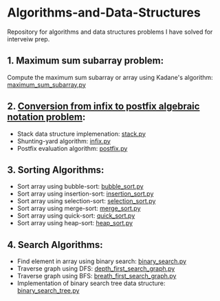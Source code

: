 # Algorithms-and-Data-Structures
Repository for algorithms and data structures problems I have solved for interveiw prep.

## 1. Maximum sum subarray problem:
   Compute the maximum sum subarray or array using Kadane's algorithm:
   [maximum_sum_subarray.py](/maximum_sum_subarray.py)
   

## 2. [Conversion from infix to postfix algebraic notation problem](https://github.com/ollenilsson19/Postfix_notation):
- Stack data structure implemenation: [stack.py](https://github.com/ollenilsson19/Postfix_notation/blob/master/stack.py)
- Shunting-yard algorithm: [infix.py](https://github.com/ollenilsson19/Postfix_notation/blob/master/infix.py)
- Postfix evaluation algorithm: [postfix.py](https://github.com/ollenilsson19/Postfix_notation/blob/master/postfix.py)

## 3. Sorting Algorithms:
- Sort array using bubble-sort: [bubble_sort.py](/bubble_sort.py)
- Sort array using insertion-sort: [insertion_sort.py](/insertion_sort.py)
- Sort array using selection-sort: [selection_sort.py](/selection_sort.py)
- Sort array using merge-sort: [merge_sort.py](/merge_sort.py)
- Sort array using quick-sort: [quick_sort.py](/quick_sort.py)
- Sort array using heap-sort: [heap_sort.py](/heap_sort.py)


## 4. Search Algorithms:
- Find element in array using binary search: [binary_search.py](/binary_search.py)
- Traverse graph using DFS: [depth_first_search_graph.py](/depth_first_search_graph.py)
- Traverse graph using BFS: [breath_first_search_graph.py](/breath_first_search_graph.py)
- Implementation of binary search tree data structure: [binary_search_tree.py](/binary_search_tree.py)
